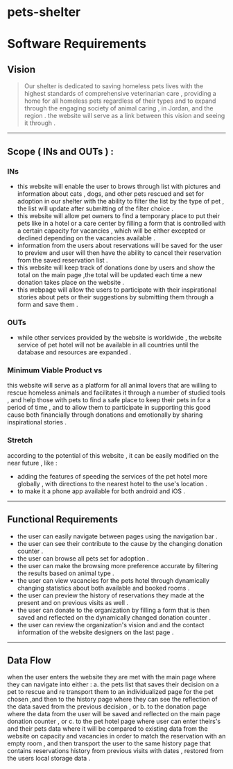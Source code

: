 # pets-shelter
# Software Requirements
## Vision
> Our shelter is dedicated to saving homeless pets lives with the highest standards of comprehensive  veterinarian care , providing a home for all homeless pets regardless of their types and to expand through the engaging society of animal caring , in Jordan, and the region .
the website will serve as a link between this vision and seeing it through . 
*** 
## Scope ( INs and OUTs ) : 
###  INs
*  this website will enable the user to brows through list with pictures and information about cats , dogs, and other pets rescued and set for adoption in our shelter  with the ability to filter the list by the type of pet , the list will update after submitting of the filter choice .
* this website will allow pet owners to find a temporary place to put their pets like in a hotel or a care center by filling a form that is controlled with a certain capacity for vacancies , which will be either excepted or declined depending on the vacancies available  .
* information from the users about reservations will be saved for the user to preview and  user will then have the ability  to cancel their reservation from the saved  reservation list .
*  this website will keep track of donations done by users and show the total on the main page ,the total will be updated each time a new donation takes place on the website .
* this webpage will allow the users to participate with their inspirational  stories about pets or their suggestions by submitting them through a form and save them .
### OUTs 
* while other services provided by the website is worldwide ,  the website service of pet hotel will not be available in all countries until the database and resources are expanded .
 
### Minimum Viable Product vs
this website will serve as a platform for all animal lovers that are willing to rescue homeless animals and facilitates it through a number of studied tools , and help those with pets to find a safe place to keep their pets in for a period of time , and to allow them to participate in supporting this good cause  both financially through donations and emotionally by sharing inspirational stories .
### Stretch
according to the potential of this website , it can be easily modified on the near future , like :
* adding the features of speeding the services of the pet hotel more globally , with directions to the nearest hotel to the use's location .
* to make it a phone app available for both android and iOS .
*** 
## Functional Requirements
* the user can easily navigate between pages using the navigation bar .
* the user can see their contribute to the cause by the changing  donation counter .
* the  user can browse all pets set for adoption .
* the user can make the browsing more preference accurate by filtering the results based on animal type .
* the user can view vacancies for the pets hotel through dynamically changing statistics about both available and booked rooms .
* the user can preview the history of reservations they made at the present and  on previous visits as well .
* the user can donate to the organization by filling a form that is then saved and reflected on the dynamically changed donation counter .
* the user can review the organization's vision and  and the contact information of the website designers on the last page .
*** 
## Data Flow
when the user enters the website they are met with the main page  where they can navigate into either : a. the pets list that saves their decision on a pet to rescue and re transport them to an individualized page for the pet chosen ,and then to the history page where they can see the reflection of the data saved from the previous decision , or b. to the donation page where the data from the user will be saved and reflected on the main page donation counter , or c. to the pet hotel page where user can enter theirs's and their pets data where it will be compared to existing data from the website on capacity and vacancies in order to match the reservation with an empty room , and then transport the user to the same history page that contains reservations history from previous visits with dates , restored from the users local storage data .